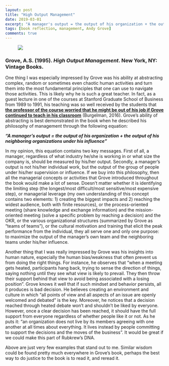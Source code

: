 ```yaml
---
layout: post
title: "High Output Management"
date: 2019-03-01
excerpt: "A manager's output = the output of his organization + the output of his neighboring organizations under his influence"
tags: [book reflection, management, Andy Grove]
comments: true
---
```


<figure>
        <a href="https://i.imgur.com/Qdhm2Dv.jpg"><img src="https://i.imgur.com/Qdhm2Dv.jpg"></a>
</figure>

### Grove, A.S. (1995). *High Output Management*. New York, NY: Vintage Books.

One thing I was especially impressed by Grove was his ability at abstracting complex, random or sometimes even chaotic human activities and turn them into the most fundamental principles that one can use to navigate those activities. This is likely why he is such a great teacher. In fact, as a guest lecture in one of the courses at Stanford Graduate School of Business from 1989 to 1991, his teaching was so well received by the students that <a href="https://hbr.org/2016/03/remembering-andy-grove-the-teacher"><b>the professor of the course worried that he might be out of his job if Grove continued to teach in his classroom</b></a> (Burgelman, 2016). Grove’s ability of abstracting is best demonstrated in the book when he described his philosophy of management through the following equation:

***“A manager’s output = the output of his organization + the output of his neighboring organizations under his influence”***

In my opinion, this equation contains two key messages. First of all, a manager, regardless of what industry he/she is working in or what size the company is, should be measured by his/her output. Secondly, a manager’s output is not his/her individual work, but the output of the group of people under his/her supervision or influence. If we buy into this philosophy, then all the managerial concepts or activities that Grove introduced throughout the book would make a lot of sense. Doesn’t matter whether it is identifying the limiting step (the longest/most difficult/most sensitive/most expensive step), or managerial leverage (my own understanding of this concept contains two elements: 1) creating the biggest impacts and 2) reaching the widest audience, both with finite resources), or the process-oriented meeting (share knowledge and exchange information) and the mission-oriented meeting (solve a specific problem by reaching a decision) and the OKR, or the various organizational structures (summarized by Grove as “teams of teams”), or the cultural motivation and training that elicit the peak performance from the individual, they all serve one and only one purpose: to maximize the output of the manager’s own team and the neighboring teams under his/her influence. 

Another thing that I was really impressed by Grove was his insights into human nature, especially the human bias/weakness that often prevent us from doing the right things. For instance, he observes that “when a meeting gets heated, participants hang back, trying to sense the direction of things, saying nothing until they see what view is likely to prevail. They then throw their support behind that view to avoid being associated with a losing position”. Grove knows it well that if such mindset and behavior persists, all it produces is bad decision. He believes creating an environment and culture in which “all points of view and all aspects of an issue are openly welcomed and debated” is the key. Moreover, he notices that a decision reached through heated debate won’t and shouldn’t be liked by everyone. However, once a clear decision has been reached, it should have the full support from everyone regardless of whether people like it or not.  As he puts it: “an organization does not live by its members agreeing with one another at all times about everything. It lives instead by people committing to support the decisions and the moves of the business”. It would be great if we could make this part of Rubkrew’s DNA. 

Above are just very few examples that stand out to me. Similar wisdom could be found pretty much everywhere in Grove’s book, perhaps the best way to do justice to the book is to read it, and reread it. 

